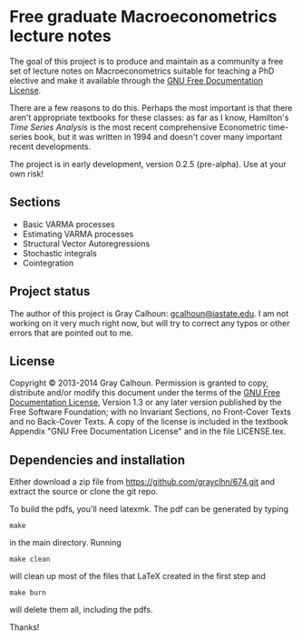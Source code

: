 Free graduate Macroeconometrics lecture notes
=============================================

The goal of this project is to produce and maintain as a community a
free set of lecture notes on Macroeconometrics suitable for teaching a
PhD elective and make it available through the [GNU Free Documentation
License][FDL].

There are a few reasons to do this. Perhaps the most important is that
there aren't appropriate textbooks for these classes: as far as I
know, Hamilton's *Time Series Analysis* is the most recent
comprehensive Econometric time-series book, but it was written in 1994
and doesn't cover many important recent developments.

The project is in early development, version 0.2.5 (pre-alpha).  Use
at your own risk!

Sections
--------

* Basic VARMA processes
* Estimating VARMA processes
* Structural Vector Autoregressions
* Stochastic integrals
* Cointegration

Project status
--------------

The author of this project is Gray Calhoun: <gcalhoun@iastate.edu>.  I
am not working on it very much right now, but will try to correct any
typos or other errors that are pointed out to me.

License
-------

Copyright © 2013-2014 Gray Calhoun. Permission is granted to copy,
distribute and/or modify this document under the terms of the [GNU
Free Documentation License][FDL], Version 1.3 or any later version
published by the Free Software Foundation; with no Invariant Sections,
no Front-Cover Texts and no Back-Cover Texts. A copy of the license is
included in the textbook Appendix "GNU Free Documentation License" and
in the file LICENSE.tex.

[FDL]: http://www.gnu.org/copyleft/fdl.html

Dependencies and installation
-----------------------------

Either download a zip file from <https://github.com/grayclhn/674.git>
and extract the source or clone the git repo.

To build the pdfs, you'll need latexmk. The pdf can be generated by
typing
```
make
```
in the main directory.  Running
```
make clean
```
will clean up most of the files that LaTeX created in the first step
and
```
make burn
```
will delete them all, including the pdfs.

Thanks!
